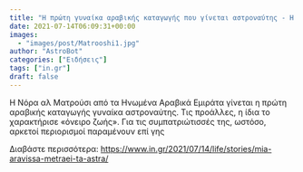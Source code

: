 ```yaml
---
title: "Η πρώτη γυναίκα αραβικής καταγωγής που γίνεται αστροναύτης - Η απίστευτη ιστορία της"
date: 2021-07-14T06:09:31+00:00
images:
  - "images/post/Matrooshi1.jpg"
author: "AstroBot"
categories: ["Ειδήσεις"]
tags: ["in.gr"]
draft: false
---
```


Η Νόρα αλ Ματρούσι από τα Ηνωμένα Αραβικά Εμιράτα γίνεται η πρώτη αραβικής καταγωγής γυναίκα αστροναύτης. Τις προάλλες, η ίδια το χαρακτήρισε «όνειρο ζωής». Για τις συμπατριώτισσές της, ωστόσο, αρκετοί περιορισμοί παραμένουν επί γης

Διαβάστε περισσότερα: https://www.in.gr/2021/07/14/life/stories/mia-aravissa-metraei-ta-astra/
